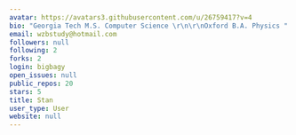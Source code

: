 ```yaml
---
avatar: https://avatars3.githubusercontent.com/u/26759417?v=4
bio: "Georgia Tech M.S. Computer Science \r\n\r\nOxford B.A. Physics "
email: wzbstudy@hotmail.com
followers: null
following: 2
forks: 2
login: bigbagy
open_issues: null
public_repos: 20
stars: 5
title: Stan
user_type: User
website: null
---
```

